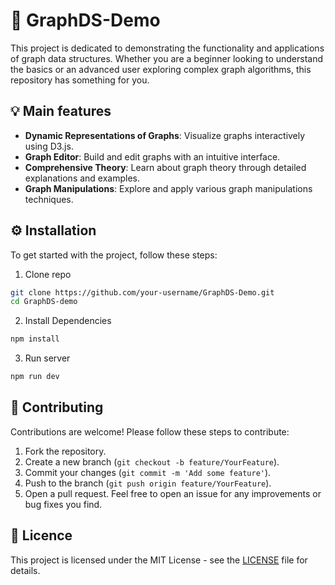 # 🌳 GraphDS-Demo
This project is dedicated to demonstrating the functionality and applications of graph data structures. Whether you are a beginner looking to understand the basics or an advanced user exploring complex graph algorithms, this repository has something for you.

## 💡 Main features 
- **Dynamic Representations of Graphs**: Visualize graphs interactively using D3.js.
- **Graph Editor**: Build and edit graphs with an intuitive interface.
- **Comprehensive Theory**: Learn about graph theory through detailed explanations and examples.
- **Graph Manipulations**: Explore and apply various graph manipulations techniques.


## ⚙️ Installation
To get started with the project, follow these steps:
1. Clone repo
```bash
git clone https://github.com/your-username/GraphDS-Demo.git
cd GraphDS-demo
```

2. Install Dependencies
```bash
npm install
```

3. Run server
```bash
npm run dev
```

## 🤝 Contributing
Contributions are welcome! Please follow these steps to contribute:
1. Fork the repository.
2. Create a new branch (```git checkout -b feature/YourFeature```).
3. Commit your changes (```git commit -m 'Add some feature'```).
4. Push to the branch (```git push origin feature/YourFeature```).
5. Open a pull request.
Feel free to open an issue for any improvements or bug fixes you find.

## 📄 Licence
This project is licensed under the MIT License - see the [LICENSE](LICENSE) file for details.
